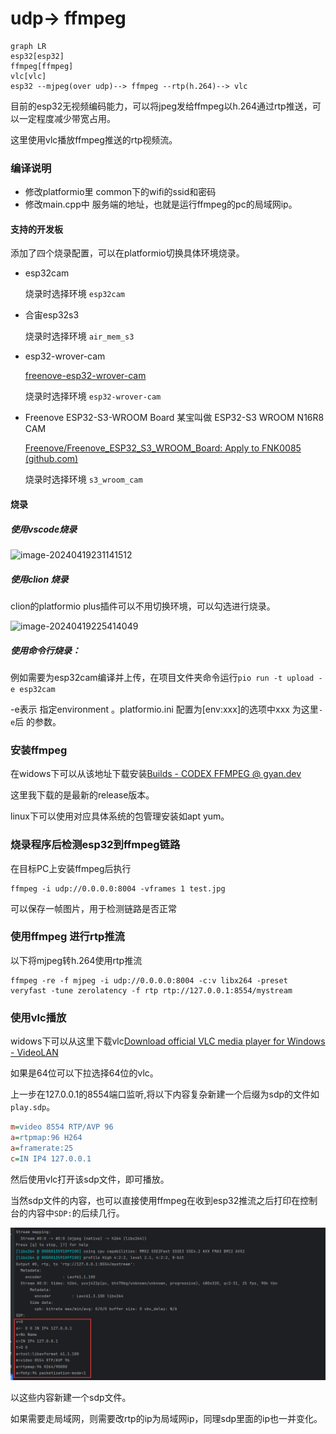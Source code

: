 # udp-> ffmpeg
```mermaid
graph LR
esp32[esp32]
ffmpeg[ffmpeg]
vlc[vlc]
esp32 --mjpeg(over udp)--> ffmpeg --rtp(h.264)--> vlc
```

目前的esp32无视频编码能力，可以将jpeg发给ffmpeg以h.264通过rtp推送，可以一定程度减少带宽占用。

这里使用vlc播放ffmpeg推送的rtp视频流。

### 编译说明

* 修改platformio里 common下的wifi的ssid和密码
* 修改main.cpp中 服务端的地址，也就是运行ffmpeg的pc的局域网ip。

#### 支持的开发板

添加了四个烧录配置，可以在platformio切换具体环境烧录。

- esp32cam

  烧录时选择环境 `esp32cam`

- 合宙esp32s3

  烧录时选择环境 `air_mem_s3`

- esp32-wrover-cam

  [freenove-esp32-wrover-cam](https://gitee.com/link?target=https%3A%2F%2Frandomnerdtutorials.com%2Fgetting-started-freenove-esp32-wrover-cam%2F)

  烧录时选择环境 `esp32-wrover-cam`

- Freenove ESP32-S3-WROOM Board 某宝叫做 ESP32-S3 WROOM N16R8 CAM

  [Freenove/Freenove_ESP32_S3_WROOM_Board: Apply to FNK0085 (github.com)](https://gitee.com/link?target=https%3A%2F%2Fgithub.com%2FFreenove%2FFreenove_ESP32_S3_WROOM_Board)

  烧录时选择环境 `s3_wroom_cam`

#### 烧录

#####  使用vscode烧录

![image-20240419231141512](https://gitee.com/yunyizhi/light-nodes/raw/master/LightCam/pic/image-20240419231141512.png)

##### 使用clion 烧录

clion的platformio plus插件可以不用切换环境，可以勾选进行烧录。

![image-20240419225414049](https://gitee.com/yunyizhi/light-nodes/raw/master/LightCam/pic/image-20240419225414049.png)

##### 使用命令行烧录：

例如需要为esp32cam编译并上传，在项目文件夹命令运行`pio run -t upload -e esp32cam`

-e表示 指定environment 。platformio.ini 配置为[env:xxx]的选项中xxx 为这里`-e`后 的参数。

### 安装ffmpeg

在widows下可以从该地址下载安装[Builds - CODEX FFMPEG @ gyan.dev](https://www.gyan.dev/ffmpeg/builds/)

这里我下载的是最新的release版本。

linux下可以使用对应具体系统的包管理安装如apt yum。

### 烧录程序后检测esp32到ffmpeg链路

在目标PC上安装ffmpeg后执行

```shell
ffmpeg -i udp://0.0.0.0:8004 -vframes 1 test.jpg
```
可以保存一帧图片，用于检测链路是否正常

### 使用ffmpeg 进行rtp推流

以下将mjpeg转h.264使用rtp推流

```shell
ffmpeg -re -f mjpeg -i udp://0.0.0.0:8004 -c:v libx264 -preset veryfast -tune zerolatency -f rtp rtp://127.0.0.1:8554/mystream
```

### 使用vlc播放

widows下可以从这里下载vlc[Download official VLC media player for Windows - VideoLAN](https://www.videolan.org/vlc/download-windows.html)

如果是64位可以下拉选择64位的vlc。



上一步在127.0.0.1的8554端口监听,将以下内容复杂新建一个后缀为sdp的文件如`play.sdp`。

```ini
m=video 8554 RTP/AVP 96
a=rtpmap:96 H264
a=framerate:25
c=IN IP4 127.0.0.1
```

然后使用vlc打开该sdp文件，即可播放。

当然sdp文件的内容，也可以直接使用ffmpeg在收到esp32推流之后打印在控制台的内容中`SDP:`的后续几行。

![ffmpeg out](./img/sdp.png)

以这些内容新建一个sdp文件。



如果需要走局域网，则需要改rtp的ip为局域网ip，同理sdp里面的ip也一并变化。
